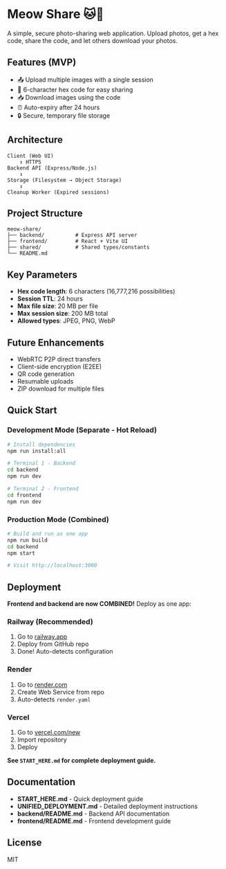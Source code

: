 # Meow Share 🐱📸

A simple, secure photo-sharing web application. Upload photos, get a hex code, share the code, and let others download your photos.

## Features (MVP)

- 📤 Upload multiple images with a single session
- 🔑 6-character hex code for easy sharing
- 📥 Download images using the code
- ⏰ Auto-expiry after 24 hours
- 🔒 Secure, temporary file storage

## Architecture

```
Client (Web UI)
    ↕ HTTPS
Backend API (Express/Node.js)
    ↕
Storage (Filesystem → Object Storage)
    ↕
Cleanup Worker (Expired sessions)
```

## Project Structure

```
meow-share/
├── backend/          # Express API server
├── frontend/         # React + Vite UI
├── shared/           # Shared types/constants
└── README.md
```

## Key Parameters

- **Hex code length**: 6 characters (16,777,216 possibilities)
- **Session TTL**: 24 hours
- **Max file size**: 20 MB per file
- **Max session size**: 200 MB total
- **Allowed types**: JPEG, PNG, WebP

## Future Enhancements

- WebRTC P2P direct transfers
- Client-side encryption (E2EE)
- QR code generation
- Resumable uploads
- ZIP download for multiple files

## Quick Start

### Development Mode (Separate - Hot Reload)
```bash
# Install dependencies
npm run install:all

# Terminal 1 - Backend
cd backend
npm run dev

# Terminal 2 - Frontend  
cd frontend
npm run dev
```

### Production Mode (Combined)
```bash
# Build and run as one app
npm run build
cd backend
npm start

# Visit http://localhost:3000
```

## Deployment

**Frontend and backend are now COMBINED!** Deploy as one app:

### Railway (Recommended)
1. Go to [railway.app](https://railway.app)
2. Deploy from GitHub repo
3. Done! Auto-detects configuration

### Render
1. Go to [render.com](https://render.com)  
2. Create Web Service from repo
3. Auto-detects `render.yaml`

### Vercel
1. Go to [vercel.com/new](https://vercel.com/new)
2. Import repository
3. Deploy

**See `START_HERE.md` for complete deployment guide.**

## Documentation

- **START_HERE.md** - Quick deployment guide
- **UNIFIED_DEPLOYMENT.md** - Detailed deployment instructions
- **backend/README.md** - Backend API documentation
- **frontend/README.md** - Frontend development guide

## License

MIT
